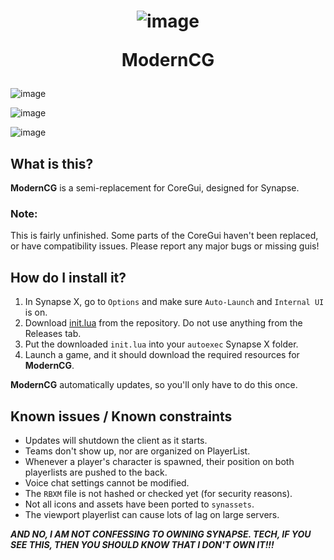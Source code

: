 <h1 align="center">

![image](https://user-images.githubusercontent.com/101374892/184504663-f49c4236-346b-43aa-bcaf-5bc6ac07b7a2.png)

ModernCG

</h1>

![image](https://user-images.githubusercontent.com/101374892/184505105-6ab1b92b-ed29-49ce-9347-3975299fa143.png)

![image](https://user-images.githubusercontent.com/101374892/184505115-2a2536aa-01f6-4b46-82ca-a75f1dbf04ca.png)

![image](https://user-images.githubusercontent.com/101374892/184505122-eb1e7679-403b-4a7b-9a81-f056175f4802.png)


## What is this?

**ModernCG** is a semi-replacement for CoreGui, designed for Synapse.

### Note:
This is fairly unfinished. Some parts of the CoreGui haven't been replaced, or have compatibility issues. Please report any major bugs or missing guis!

## How do I install it?

1. In Synapse X, go to `Options` and make sure `Auto-Launch` and `Internal UI` is on.
2. Download [init.lua](https://raw.githubusercontent.com/raymonable/ModernCG/main/init.lua) from the repository. Do not use anything from the Releases tab.
3. Put the downloaded `init.lua` into your `autoexec` Synapse X folder.
4. Launch a game, and it should download the required resources for **ModernCG**.

**ModernCG** automatically updates, so you'll only have to do this once.

## Known issues / Known constraints

- Updates will shutdown the client as it starts.
- Teams don't show up, nor are organized on PlayerList.
- Whenever a player's character is spawned, their position on both playerlists are pushed to the back.
- Voice chat settings cannot be modified.
- The `RBXM` file is not hashed or checked yet (for security reasons).
- Not all icons and assets have been ported to `synassets`.
- The viewport playerlist can cause lots of lag on large servers.

***AND NO, I AM NOT CONFESSING TO OWNING SYNAPSE. TECH, IF YOU SEE THIS, THEN YOU SHOULD KNOW THAT I DON'T OWN IT!!!***
